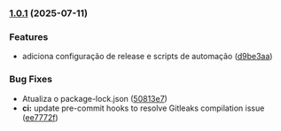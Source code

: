 ### [1.0.1](https://github.com/nataliagranato/terragrunt-mcp-server/compare/v1.0.0...v1.0.1) (2025-07-11)


### Features

* adiciona configuração de release e scripts de automação ([d9be3aa](https://github.com/nataliagranato/terragrunt-mcp-server/commit/d9be3aac6dae5250a13ccdef93213400b13d0532))


### Bug Fixes

* Atualiza o package-lock.json ([50813e7](https://github.com/nataliagranato/terragrunt-mcp-server/commit/50813e711f92492e3b6254a0169e0a73b7fa063e))
* **ci:** update pre-commit hooks to resolve Gitleaks compilation issue ([ee7772f](https://github.com/nataliagranato/terragrunt-mcp-server/commit/ee7772f3b3b6037f42f35da38cf158de6586f671))

